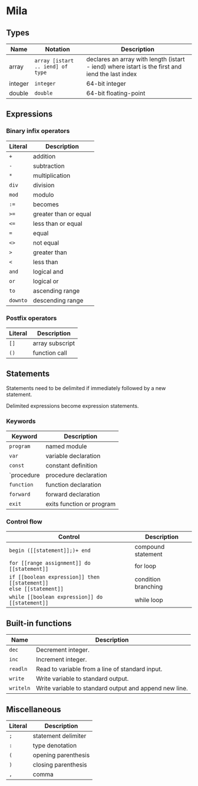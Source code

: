 # Mila

## Types

| Name    | Notation  | Description           |
| ------- | --------  | -----------           |
| array   | `array [istart .. iend] of type` | declares an array with length (istart - iend) where istart is the first and iend the last index |
| integer | `integer` | 64-bit integer        |
| double  | `double`  | 64-bit floating-point |

## Expressions

### Binary infix operators

| Literal  | Description           |
| -------- | -----------           |
| `+`      | addition              |
| `-`      | subtraction           |
| `*`      | multiplication        |
| `div`    | division              |
| `mod`    | modulo                |
| `:=`     | becomes               |
| `>=`     | greater than or equal |
| `<=`     | less than or equal    |
| `=`      | equal                 |
| `<>`     | not equal             |
| `>`      | greater than          |
| `<`      | less than             |
| `and`    | logical and           |
| `or`     | logical or            |
| `to`     | ascending range       |
| `downto` | descending range      |

### Postfix operators

| Literal | Description     |
| ------- | -----------     |
| `[]`    | array subscript |
| `()`    | function call   |

## Statements

Statements need to be delimited if immediately followed by a new statement.

Delimited expressions become expression statements.

### Keywords

| Keyword    | Description               |
| -------    | -----------               |
| `program`  | named module              |
| `var`      | variable declaration      |
| `const`    | constant definition       |
| `procedure | procedure declaration     |
| `function` | function declaration      |
| `forward`  | forward declaration       |
| `exit`     | exits function or program |

### Control flow

| Control                                         | Description        |
| -------                                         | -----------        | 
| `begin ([[statement]];)+ end`                   | compound statement |
| `for [[range assignment]] do [[statement]]`     | for loop           |
| `if [[boolean expression]] then [[statement]]` <br> `else [[statement]]` | condition branching |
| `while [[boolean expression]] do [[statement]]` | while loop         |

## Built-in functions

| Name        | Description                                            |
| ----        | -----------                                            |
| `dec`       | Decrement integer.                                     |
| `inc`       | Increment integer.                                     |
| `readln`    | Read to variable from a line of standard input.        |
| `write`     | Write variable to standard output.                     |
| `writeln`   | Write variable to standard output and append new line. |

## Miscellaneous

| Literal | Description         |
| ------- | -----------         |
| `;`     | statement delimiter |
| `:`     | type denotation     |
| `(`     | opening parenthesis |
| `)`     | closing parenthesis |
| `,`     | comma  				  |
